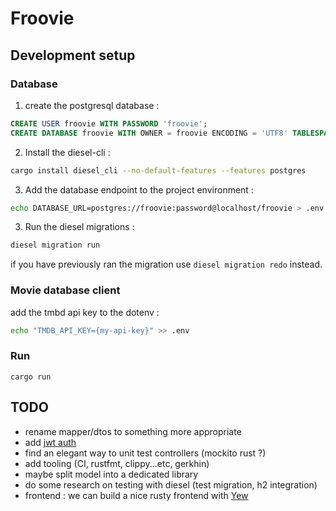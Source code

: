 # Froovie 

## Development setup

### Database

1. create the postgresql database : 
```sql 
CREATE USER froovie WITH PASSWORD 'froovie';
CREATE DATABASE froovie WITH OWNER = froovie ENCODING = 'UTF8' TABLESPACE = pg_default CONNECTION LIMIT = -1;
```

2. Install the diesel-cli : 
```sh
cargo install diesel_cli --no-default-features --features postgres
```

3. Add the database endpoint to the project environment : 
```sh
echo DATABASE_URL=postgres://froovie:password@localhost/froovie > .env
```

3. Run the diesel migrations :
```sh
diesel migration run 
```

if you have previously ran the migration use `diesel migration redo` instead.

### Movie database client

add the tmbd api key to the dotenv : 
```sh
echo "TMDB_API_KEY={my-api-key}" >> .env 
```

### Run 

```
cargo run
```

## TODO 

- rename mapper/dtos to something more appropriate
- add [jwt auth](https://www.crates.io/crates/nickel-jwt-session)
- find an elegant way to unit test controllers (mockito rust ?)
- add tooling (CI, rustfmt, clippy...etc, gerkhin)
- maybe split model into a dedicated library
- do some research on testing with diesel (test migration, h2 integration)
- frontend : we can build a nice rusty frontend with [Yew](https://github.com/DenisKolodin/yew) 

